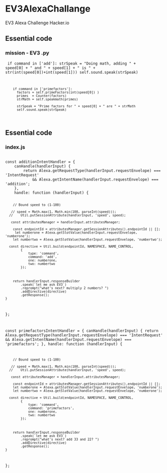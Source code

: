 # EV3AlexaChallange
EV3 Alexa Challenge Hacker.io

## Essential code 

### mission - EV3 .py 

<code>       if command in ['add']:
          strSpeak = "Doing math, adding " + speed[0] + " and " + speed[1] + " is " + str(int(speed[0])+int(speed[1]))
          self.sound.speak(strSpeak)
          
        if command in ['primefactors']:
          factors = self.primeFactors(int(speed[0]) )
          primes  = Counter(factors)
          strMath = self.speakmath(primes)
          
          strSpeak = "Prime factors for " + speed[0] + " are " + strMath
          self.sound.speak(strSpeak)
</code>

## Essential code 

### index.js 

<code>
const additionIntentHandler = {
    canHandle(handlerInput) {
        return Alexa.getRequestType(handlerInput.requestEnvelope) === 'IntentRequest'
            && Alexa.getIntentName(handlerInput.requestEnvelope) === 'addition';
    },
    handle: function (handlerInput) {

        // Bound speed to (1-100)
       
       // speed = Math.max(1, Math.min(100, parseInt(speed)));
      //    Util.putSessionAttribute(handlerInput, 'speed', speed);
      
       const attributesManager = handlerInput.attributesManager;

        const endpointId = attributesManager.getSessionAttributes().endpointId || [];
         let numberone = Alexa.getSlotValue(handlerInput.requestEnvelope, 'numberone');
        let numbertwo = Alexa.getSlotValue(handlerInput.requestEnvelope, 'numbertwo');

      const directive = Util.build(endpointId, NAMESPACE, NAME_CONTROL,
            {
                type: 'command',
                command: 'add',
                one: numberone,
                two: numbertwo
            });



        return handlerInput.responseBuilder
            .speak(`let me ask EV3`)
            .reprompt("what's next? multiply 2 numbers? ")
            .addDirective(directive)
            .getResponse();
    }
};

const primefactorsIntentHandler = {
    canHandle(handlerInput) {
        return Alexa.getRequestType(handlerInput.requestEnvelope) === 'IntentRequest'
            && Alexa.getIntentName(handlerInput.requestEnvelope) === 'primefactors';
    },
    handle: function (handlerInput) {

        // Bound speed to (1-100)
       
       // speed = Math.max(1, Math.min(100, parseInt(speed)));
      //    Util.putSessionAttribute(handlerInput, 'speed', speed);
      
       const attributesManager = handlerInput.attributesManager;

        const endpointId = attributesManager.getSessionAttributes().endpointId || [];
        let numberone = Alexa.getSlotValue(handlerInput.requestEnvelope, 'numberone');
        let numbertwo = Alexa.getSlotValue(handlerInput.requestEnvelope, 'numberone');

      const directive = Util.build(endpointId, NAMESPACE, NAME_CONTROL,
            {
                type: 'command',
                command: 'primefactors',
                one: numberone,
                two: numbertwo
            });



        return handlerInput.responseBuilder
            .speak(`let me ask EV3`)
            .reprompt("what's next? add 33 and 22? ")
            .addDirective(directive)
            .getResponse();
    }
};

</code>
